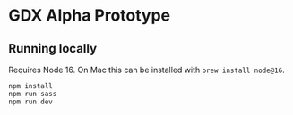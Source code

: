 # GDX Alpha Prototype

## Running locally

Requires Node 16. On Mac this can be installed with `brew install node@16`.

```
npm install
npm run sass
npm run dev
```
